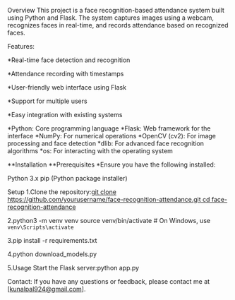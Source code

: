 Overview
This project is a face recognition-based attendance system built using Python and Flask. The system captures images using a webcam, recognizes faces in real-time, and records attendance based on recognized faces.

Features:

*Real-time face detection and recognition

*Attendance recording with timestamps

*User-friendly web interface using Flask

*Support for multiple users

*Easy integration with existing systems


*Python: Core programming language
*Flask: Web framework for the interface
*NumPy: For numerical operations
*OpenCV (cv2): For image processing and face detection
*dlib: For advanced face recognition algorithms
*os: For interacting with the operating system

**Installation
**Prerequisites
*Ensure you have the following installed:

Python 3.x
pip (Python package installer)

Setup
1.Clone the repository:[git clone https://github.com/yourusername/face-recognition-attendance.git
cd face-recognition-attendance](https://github.com/Kunalpal01/face_recognition_based_attendence_system.git)

2.python3 -m venv venv
source venv/bin/activate  # On Windows, use `venv\Scripts\activate`

3.pip install -r requirements.txt

4.python download_models.py

5.Usage
Start the Flask server:python app.py


Contact:
If you have any questions or feedback, please contact me at [kunalpal924@gmail.com].

